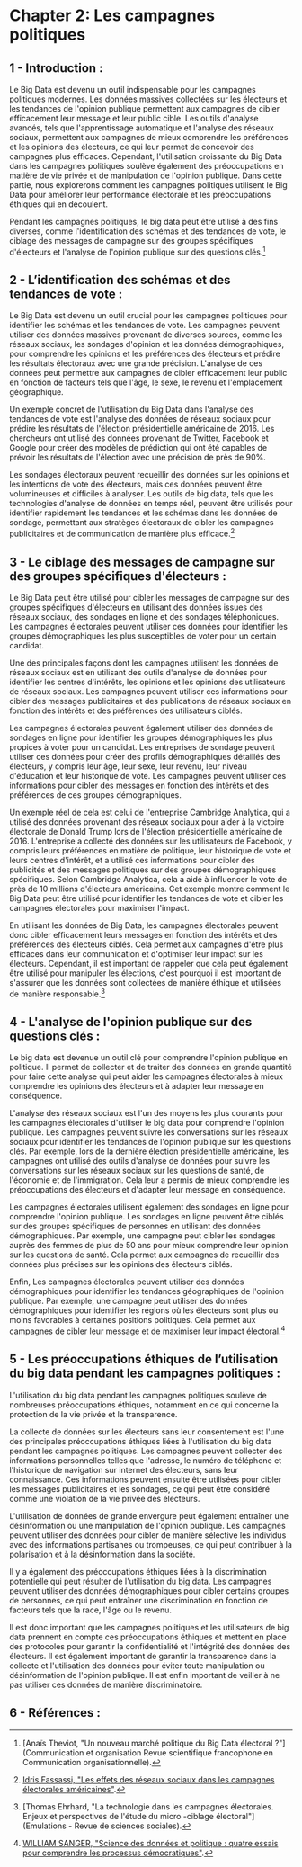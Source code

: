 # Chapter 2: Les campagnes politiques

## 1 - Introduction :

Le Big Data est devenu un outil indispensable pour les campagnes politiques modernes. Les données massives collectées sur les électeurs et les tendances de l'opinion publique permettent aux campagnes de cibler efficacement leur message et leur public cible. Les outils d'analyse avancés, tels que l'apprentissage automatique et l'analyse des réseaux sociaux, permettent aux campagnes de mieux comprendre les préférences et les opinions des électeurs, ce qui leur permet de concevoir des campagnes plus efficaces. Cependant, l'utilisation croissante du Big Data dans les campagnes politiques soulève également des préoccupations en matière de vie privée et de manipulation de l'opinion publique. Dans cette partie, nous explorerons comment les campagnes politiques utilisent le Big Data pour améliorer leur performance électorale et les préoccupations éthiques qui en découlent.

Pendant les campagnes politiques, le big data peut être utilisé à des fins diverses, comme l'identification des schémas et des tendances de vote, le ciblage des messages de campagne sur des groupes spécifiques d'électeurs et l'analyse de l'opinion publique sur des questions clés.[^1]

## 2 - L’identification des schémas et des tendances de vote :

Le Big Data est devenu un outil crucial pour les campagnes politiques pour identifier les schémas et les tendances de vote. Les campagnes peuvent utiliser des données massives provenant de diverses sources, comme les réseaux sociaux, les sondages d'opinion et les données démographiques, pour comprendre les opinions et les préférences des électeurs et prédire les résultats électoraux avec une grande précision. L'analyse de ces données peut permettre aux campagnes de cibler efficacement leur public en fonction de facteurs tels que l'âge, le sexe, le revenu et l'emplacement géographique.

Un exemple concret de l'utilisation du Big Data dans l'analyse des tendances de vote est l'analyse des données de réseaux sociaux pour prédire les résultats de l'élection présidentielle américaine de 2016. Les chercheurs ont utilisé des données provenant de Twitter, Facebook et Google pour créer des modèles de prédiction qui ont été capables de prévoir les résultats de l'élection avec une précision de près de 90%.

Les sondages électoraux peuvent recueillir des données sur les opinions et les intentions de vote des électeurs, mais ces données peuvent être volumineuses et difficiles à analyser. Les outils de big data, tels que les technologies d'analyse de données en temps réel, peuvent être utilisés pour identifier rapidement les tendances et les schémas dans les données de sondage, permettant aux stratèges électoraux de cibler les campagnes publicitaires et de communication de manière plus efficace.[^2]

## 3 - Le ciblage des messages de campagne sur des groupes spécifiques d'électeurs :

Le Big Data peut être utilisé pour cibler les messages de campagne sur des groupes spécifiques d'électeurs en utilisant des données issues des réseaux sociaux, des sondages en ligne et des sondages téléphoniques. Les campagnes électorales peuvent utiliser ces données pour identifier les groupes démographiques les plus susceptibles de voter pour un certain candidat.

Une des principales façons dont les campagnes utilisent les données de réseaux sociaux est en utilisant des outils d'analyse de données pour identifier les centres d'intérêts, les opinions et les opinions des utilisateurs de réseaux sociaux. Les campagnes peuvent utiliser ces informations pour cibler des messages publicitaires et des publications de réseaux sociaux en fonction des intérêts et des préférences des utilisateurs ciblés.

Les campagnes électorales peuvent également utiliser des données de sondages en ligne pour identifier les groupes démographiques les plus propices à voter pour un candidat. Les entreprises de sondage peuvent utiliser ces données pour créer des profils démographiques détaillés des électeurs, y compris leur âge, leur sexe, leur revenu, leur niveau d'éducation et leur historique de vote. Les campagnes peuvent utiliser ces informations pour cibler des messages en fonction des intérêts et des préférences de ces groupes démographiques.

Un exemple réel de cela est celui de l'entreprise Cambridge Analytica, qui a utilisé des données provenant des réseaux sociaux pour aider à la victoire électorale de Donald Trump lors de l'élection présidentielle américaine de 2016. L'entreprise a collecté des données sur les utilisateurs de Facebook, y compris leurs préférences en matière de politique, leur historique de vote et leurs centres d'intérêt, et a utilisé ces informations pour cibler des publicités et des messages politiques sur des groupes démographiques spécifiques. Selon Cambridge Analytica, cela a aidé à influencer le vote de près de 10 millions d'électeurs américains. Cet exemple montre comment le Big Data peut être utilisé pour identifier les tendances de vote et cibler les campagnes électorales pour maximiser l'impact.

En utilisant les données de Big Data, les campagnes électorales peuvent donc cibler efficacement leurs messages en fonction des intérêts et des préférences des électeurs ciblés. Cela permet aux campagnes d'être plus efficaces dans leur communication et d'optimiser leur impact sur les électeurs. Cependant, il est important de rappeler que cela peut également être utilisé pour manipuler les élections, c'est pourquoi il est important de s'assurer que les données sont collectées de manière éthique et utilisées de manière responsable.[^3]

## 4 - L'analyse de l'opinion publique sur des questions clés :

Le big data est devenue un outil clé pour comprendre l'opinion publique en politique. Il permet de collecter et de traiter des données en grande quantité pour faire cette analyse qui peut aider les campagnes électorales à mieux comprendre les opinions des électeurs et à adapter leur message en conséquence.

L'analyse des réseaux sociaux est l'un des moyens les plus courants pour les campagnes électorales d'utiliser le big data pour comprendre l'opinion publique. Les campagnes peuvent suivre les conversations sur les réseaux sociaux pour identifier les tendances de l'opinion publique sur les questions clés. Par exemple, lors de la dernière élection présidentielle américaine, les campagnes ont utilisé des outils d'analyse de données pour suivre les conversations sur les réseaux sociaux sur les questions de santé, de l'économie et de l'immigration. Cela leur a permis de mieux comprendre les préoccupations des électeurs et d'adapter leur message en conséquence.

Les campagnes électorales utilisent également des sondages en ligne pour comprendre l'opinion publique. Les sondages en ligne peuvent être ciblés sur des groupes spécifiques de personnes en utilisant des données démographiques. Par exemple, une campagne peut cibler les sondages auprès des femmes de plus de 50 ans pour mieux comprendre leur opinion sur les questions de santé. Cela permet aux campagnes de recueillir des données plus précises sur les opinions des électeurs ciblés.

Enfin, Les campagnes électorales peuvent utiliser des données démographiques pour identifier les tendances géographiques de l'opinion publique. Par exemple, une campagne peut utiliser des données démographiques pour identifier les régions où les électeurs sont plus ou moins favorables à certaines positions politiques. Cela permet aux campagnes de cibler leur message et de maximiser leur impact électoral.[^4]

## 5 - Les préoccupations éthiques de l’utilisation du big data pendant les campagnes politiques :

L'utilisation du big data pendant les campagnes politiques soulève de nombreuses préoccupations éthiques, notamment en ce qui concerne la protection de la vie privée et la transparence.

La collecte de données sur les électeurs sans leur consentement est l'une des principales préoccupations éthiques liées à l'utilisation du big data pendant les campagnes politiques. Les campagnes peuvent collecter des informations personnelles telles que l'adresse, le numéro de téléphone et l'historique de navigation sur internet des électeurs, sans leur connaissance. Ces informations peuvent ensuite être utilisées pour cibler les messages publicitaires et les sondages, ce qui peut être considéré comme une violation de la vie privée des électeurs.

L'utilisation de données de grande envergure peut également entraîner une désinformation ou une manipulation de l'opinion publique. Les campagnes peuvent utiliser des données pour cibler de manière sélective les individus avec des informations partisanes ou trompeuses, ce qui peut contribuer à la polarisation et à la désinformation dans la société.

Il y a également des préoccupations éthiques liées à la discrimination potentielle qui peut résulter de l'utilisation du big data. Les campagnes peuvent utiliser des données démographiques pour cibler certains groupes de personnes, ce qui peut entraîner une discrimination en fonction de facteurs tels que la race, l'âge ou le revenu.

Il est donc important que les campagnes politiques et les utilisateurs de big data prennent en compte ces préoccupations éthiques et mettent en place des protocoles pour garantir la confidentialité et l'intégrité des données des électeurs. Il est également important de garantir la transparence dans la collecte et l'utilisation des données pour éviter toute manipulation ou désinformation de l'opinion publique. Il est enfin important de veiller à ne pas utiliser ces données de manière discriminatoire.

## 6 - Références : 

[^1]: [Anaïs Theviot, "Un nouveau marché politique du Big Data électoral ?"](Communication et organisation Revue scientifique francophone en Communication organisationnelle).

[^2]: [Idris Fassassi, "Les effets des réseaux sociaux dans les campagnes électorales américaines"](https://dice.univ-amu.fr/sites/dice.univ-amu.fr/files/public/2.4.i_fassassi_ccd5_0.pdf).

[^3]: [Thomas Ehrhard, "La technologie dans les campagnes électorales. Enjeux et perspectives de l'étude du micro -ciblage électoral"](Emulations - Revue de sciences sociales).

[^4]: [WILLIAM SANGER, "Science des données et politique : quatre essais pour comprendre les processus démocratiques"](https://www.researchgate.net/publication/344450177_La_technologie_dans_les_campagnes_electorales_Enjeux_et_perspectives_de_l'etude_du_micro_-ciblage_electoral).
